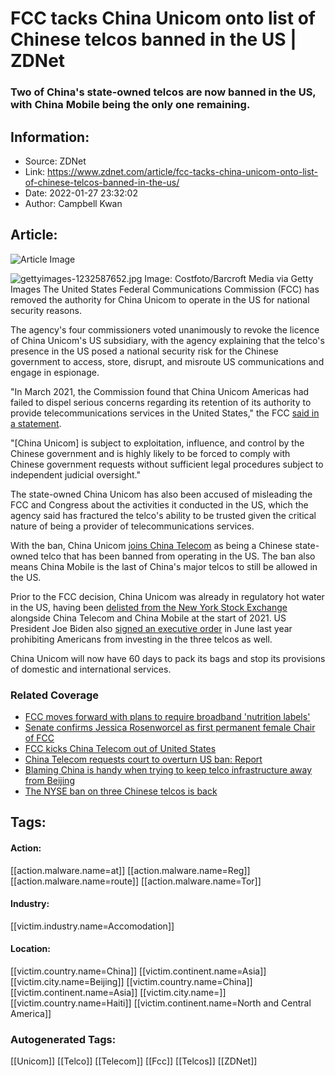 # FCC tacks China Unicom onto list of Chinese telcos banned in the US | ZDNet
### Two of China's state-owned telcos are now banned in the US, with China Mobile being the only one remaining.

## Information:
+ Source: ZDNet
+ Link: https://www.zdnet.com/article/fcc-tacks-china-unicom-onto-list-of-chinese-telcos-banned-in-the-us/
+ Date: 2022-01-27 23:32:02
+ Author: Campbell Kwan


## Article:
![Article Image](https://www.zdnet.com/a/img/resize/0e36242074538d67a5164f45db264e70ca577835/2022/01/27/c52bf786-5c43-4c04-bfc1-f23b9fde9fce/gettyimages-1232587652.jpg?width=770&height=578&fit=crop&auto=webp)

![gettyimages-1232587652.jpg](https://www.zdnet.com/a/img/resize/0bdef60006315bd14fd2f7122a603e6cbbbc9637/2022/01/27/c52bf786-5c43-4c04-bfc1-f23b9fde9fce/gettyimages-1232587652.jpg?fit=bounds&auto=webp)
 Image: Costfoto/Barcroft Media via Getty Images
 The United States Federal Communications Commission (FCC) has removed the authority for China Unicom to operate in the US for national security reasons. 

The agency's four commissioners voted unanimously to revoke the licence of China Unicom's US subsidiary, with the agency explaining that the telco's presence in the US posed a national security risk for the Chinese government to access, store, disrupt, and misroute US communications and engage in espionage. 

"In March 2021, the Commission found that China Unicom Americas had failed to dispel serious concerns regarding its retention of its authority to provide telecommunications services in the United States," the FCC [said in a statement](https://www.fcc.gov/document/fcc-revokes-china-unicom-americas-telecom-services-authority). 

"[China Unicom] is subject to exploitation, influence, and control by the Chinese government and is highly likely to be forced to comply with Chinese government requests without sufficient legal procedures subject to independent judicial oversight." 

The state-owned China Unicom has also been accused of misleading the FCC and Congress about the activities it conducted in the US, which the agency said has fractured the telco's ability to be trusted given the critical nature of being a provider of telecommunications services. 

With the ban, China Unicom [joins China Telecom](https://www.zdnet.com/article/fcc-kicks-china-telecom-out-of-united-states/) as being a Chinese state-owned telco that has been banned from operating in the US. The ban also means China Mobile is the last of China's major telcos to still be allowed in the US.

Prior to the FCC decision, China Unicom was already in regulatory hot water in the US, having been [delisted from the New York Stock Exchange](https://www.zdnet.com/article/the-nyse-ban-on-three-chinese-telcos-is-back/) alongside China Telecom and China Mobile at the start of 2021. US President Joe Biden also [signed an executive order](https://www.whitehouse.gov/briefing-room/statements-releases/2021/06/03/fact-sheet-executive-order-addressing-the-threat-from-securities-investments-that-finance-certain-companies-of-the-peoples-republic-of-china/) in June last year prohibiting Americans from investing in the three telcos as well.






China Unicom will now have 60 days to pack its bags and stop its provisions of domestic and international services. 

### Related Coverage

* [FCC moves forward with plans to require broadband 'nutrition labels'](/article/fcc-moves-forward-with-plans-to-require-broadband-nutrition-labels/)
* [Senate confirms Jessica Rosenworcel as first permanent female Chair of FCC](/article/senate-confirms-jessica-rosenworcel-as-first-permanent-female-chair-of-fcc/)
* [FCC kicks China Telecom out of United States](/article/fcc-kicks-china-telecom-out-of-united-states/)
* [China Telecom requests court to overturn US ban: Report](/article/china-telecom-requests-court-to-overturn-us-ban-report/)
* [Blaming China is handy when trying to keep telco infrastructure away from Beijing](/article/blaming-china-is-handy-when-trying-to-keep-telco-infrastructure-away-from-beijing/)
* [The NYSE ban on three Chinese telcos is back](/article/the-nyse-ban-on-three-chinese-telcos-is-back/)





## Tags:

#### Action:
[[action.malware.name=at]] [[action.malware.name=Reg]] [[action.malware.name=route]] [[action.malware.name=Tor]]

#### Industry:
[[victim.industry.name=Accomodation]]

#### Location:
[[victim.country.name=China]] [[victim.continent.name=Asia]] [[victim.city.name=Beijing]] [[victim.country.name=China]] [[victim.continent.name=Asia]] [[victim.city.name=]] [[victim.country.name=Haiti]] [[victim.continent.name=North and Central America]]

### Autogenerated Tags:
[[Unicom]] [[Telco]] [[Telecom]] [[Fcc]] [[Telcos]] [[ZDNet]]

